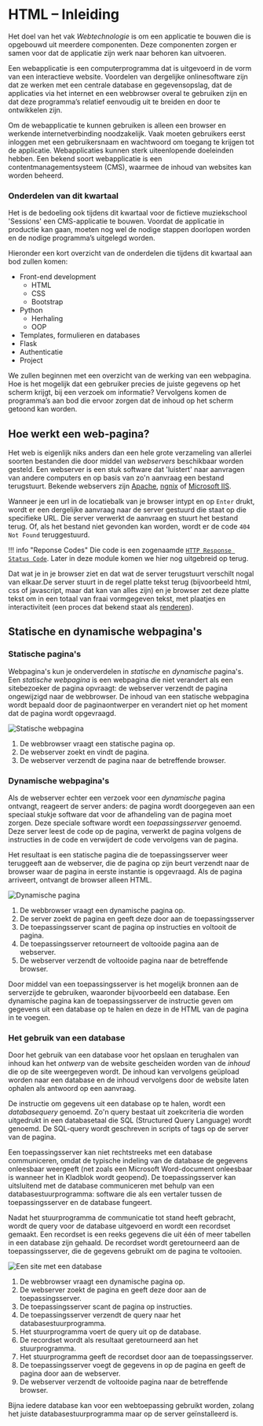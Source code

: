 # HTML – Inleiding

Het doel van het vak *Webtechnologie* is om een applicatie te bouwen die is opgebouwd uit meerdere componenten. Deze componenten zorgen er samen voor dat de applicatie zijn werk naar behoren kan uitvoeren.

Een webapplicatie is een computerprogramma dat is uitgevoerd in de vorm van een interactieve website. Voordelen van dergelijke onlinesoftware zijn dat ze werken met een centrale database en gegevensopslag, dat de applicaties via het internet en een webbrowser overal te gebruiken zijn en dat deze programma’s relatief eenvoudig uit te breiden en door te ontwikkelen zijn.

Om de webapplicatie te kunnen gebruiken is alleen een browser en werkende internetverbinding noodzakelijk. Vaak moeten gebruikers eerst inloggen met een gebruikersnaam en wachtwoord om toegang te krijgen tot de applicatie. Webapplicaties kunnen sterk uiteenlopende doeleinden hebben. Een bekend soort webapplicatie is een contentmanagementsysteem (CMS), waarmee de inhoud van websites kan worden beheerd.

### Onderdelen van dit kwartaal

Het is de bedoeling ook tijdens dit kwartaal voor de fictieve muziekschool 'Sessions' een CMS-applicatie te bouwen. Voordat de applicatie in productie kan gaan, moeten nog wel de nodige stappen doorlopen worden en de nodige programma’s uitgelegd worden.

Hieronder een kort overzicht van de onderdelen die tijdens dit kwartaal aan bod zullen komen:

- Front-end development
    - HTML
    - CSS
    - Bootstrap
- Python
    - Herhaling
    - OOP
- Templates, formulieren en databases
- Flask
- Authenticatie
- Project

We zullen beginnen met een overzicht van de werking van een webpagina. Hoe is het mogelijk dat een gebruiker precies de juiste gegevens op het scherm krijgt, bij een verzoek om informatie? Vervolgens komen de programma’s aan bod die ervoor zorgen dat de inhoud op het scherm getoond kan worden.

## Hoe werkt een web-pagina?

Het web is eigenlijk niks anders dan een hele grote verzameling van allerlei soorten bestanden die door middel van *webservers* beschikbaar worden gesteld. Een webserver is een stuk software dat 'luistert' naar aanvragen van andere computers en op basis van zo'n aanvraag een bestand terugstuurt. Bekende webservers zijn [Apache](http://httpd.apache.org/), [ngnix](https://www.nginx.com/) of [Microsoft IIS](https://www.iis.net/).

Wanneer je een url in de locatiebalk van je browser intypt en op `Enter` drukt, wordt er een dergelijke aanvraag naar de server gestuurd die staat op die specifieke URL. Die server verwerkt de aanvraag en stuurt het bestand terug. Of, als het bestand niet gevonden kan worden, wordt er de code `404 Not Found` teruggestuurd.

!!! info "Reponse Codes"
    Die code is een zogenaamde [`HTTP Response Status Code`](https://developer.mozilla.org/nl/docs/Web/HTTP/Status). Later in deze module komen we hier nog uitgebreid op terug.

Dat wat je in je browser ziet en dat wat de server terugstuurt verschilt nogal van elkaar.De server stuurt in de regel platte tekst terug (bijvoorbeeld html, css of javascript, maar dat kan van alles zijn) en je browser zet deze platte tekst om in een totaal van fraai vormgegeven tekst, met plaatjes en interactiviteit (een proces dat bekend staat als [renderen](https://nl.wikipedia.org/wiki/Renderen)).

## Statische en dynamische webpagina's

### Statische pagina's

Webpagina's kun je onderverdelen in *statische* en *dynamische* pagina's. Een *statische webpagina* is een webpagina die niet verandert als een sitebezoeker de pagina opvraagt: de webserver verzendt de pagina ongewijzigd naar de webbrowser. De inhoud van een statische webpagina wordt bepaald door de paginaontwerper en verandert niet op het moment dat de pagina wordt opgevraagd.

![Statische webpagina](imgs/statische_pagina.png)

1.	De webbrowser vraagt een statische pagina op.
2.	De webserver zoekt en vindt de pagina.
3.	De webserver verzendt de pagina naar de betreffende browser.

### Dynamische webpagina's
Als de webserver echter een verzoek voor een *dynamische* pagina ontvangt, reageert de server anders: de pagina wordt doorgegeven aan een speciaal stukje software dat voor de afhandeling van de pagina moet zorgen. Deze speciale software wordt een *toepassingsserver* genoemd. Deze server leest de code op de pagina, verwerkt de pagina volgens de instructies in de code en verwijdert de code vervolgens van de pagina.

Het resultaat is een statische pagina die de toepassingsserver weer teruggeeft aan de webserver, die de pagina op zijn beurt verzendt naar de browser waar de pagina in eerste instantie is opgevraagd. Als de pagina arriveert, ontvangt de browser alleen HTML.

![Dynamische pagina](imgs/dynamische_pagina.png)

1.	De webbrowser vraagt een dynamische pagina op.
2.	De server zoekt de pagina en geeft deze door aan de toepassingsserver
3.	De toepassingsserver scant de pagina op instructies en voltooit de pagina.
4.	De toepassingsserver retourneert de voltooide pagina aan de webserver.
5.	De webserver verzendt de voltooide pagina naar de betreffende browser.

Door middel van een toepassingsserver is het mogelijk bronnen aan de serverzijde te gebruiken, waaronder bijvoorbeeld een database. Een dynamische pagina kan de toepassingsserver de instructie geven om gegevens uit een database op te halen en deze in de HTML van de pagina in te voegen.

### Het gebruik van een database

Door het gebruik van een database voor het opslaan en terughalen van inhoud kan het *ontwerp* van de website gescheiden worden van de *inhoud* die op de site weergegeven wordt. De inhoud kan vervolgens geüpload worden naar een database en de inhoud vervolgens door de website laten ophalen als antwoord op een aanvraag.

De instructie om gegevens uit een database op te halen, wordt een *databasequery* genoemd. Zo'n query bestaat uit zoekcriteria die worden uitgedrukt in een databasetaal die SQL (Structured Query Language) wordt genoemd. De SQL-query wordt geschreven in scripts of tags op de server van de pagina.

Een toepassingsserver kan niet rechtstreeks met een database communiceren, omdat de typische indeling van de database de gegevens onleesbaar weergeeft (net zoals een Microsoft Word-document onleesbaar is wanneer het in Kladblok wordt geopend). De toepassingsserver kan uitsluitend met de database communiceren met behulp van een databasestuurprogramma: software die als een vertaler tussen de toepassingsserver en de database fungeert.

Nadat het stuurprogramma de communicatie tot stand heeft gebracht, wordt de query voor de database uitgevoerd en wordt een recordset gemaakt. Een recordset is een reeks gegevens die uit één of meer tabellen in een database zijn gehaald. De recordset wordt geretourneerd aan de toepassingsserver, die de gegevens gebruikt om de pagina te voltooien.

![Een site met een database](imgs/database-site.png)

1.	De webbrowser vraagt een dynamische pagina op.
2.	De webserver zoekt de pagina en geeft deze door aan de toepassingsserver.
3.	De toepassingsserver scant de pagina op instructies.
4.	De toepassingsserver verzendt de query naar het databasestuurprogramma.
5.	Het stuurprogramma voert de query uit op de database.
6.	De recordset wordt als resultaat geretourneerd aan het stuurprogramma.
7.	Het stuurprogramma geeft de recordset door aan de toepassingsserver.
8.	De toepassingsserver voegt de gegevens in op de pagina en geeft de pagina door aan de webserver.
9.	De webserver verzendt de voltooide pagina naar de betreffende browser.

Bijna iedere database kan voor een webtoepassing gebruikt worden, zolang het juiste  databasestuurprogramma maar op de server geïnstalleerd is.



